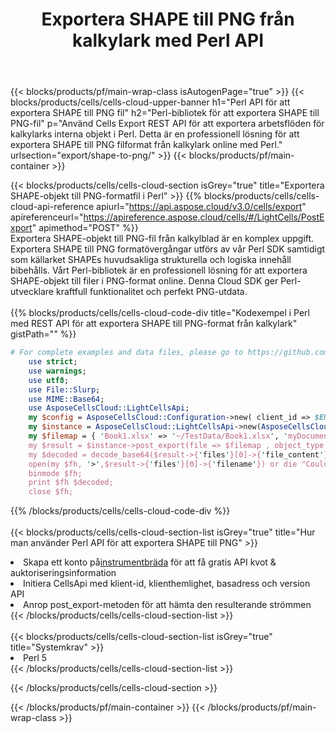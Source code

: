 ﻿---
title:  Exportera SHAPE till PNG från kalkylark med Perl API
description:  Aspose.Cells Cloud REST API stöder export av filer från {0} till {1}-format med {2}.
url: /sv/perl/export/shape-to-png/
---
{{< blocks/products/pf/main-wrap-class isAutogenPage="true" >}}
{{< blocks/products/cells/cells-cloud-upper-banner h1="Perl API för att exportera SHAPE till PNG fil" h2="Perl-bibliotek för att exportera SHAPE till PNG-fil" p="Använd Cells Export REST API för att exportera arbetsflöden för kalkylarks interna objekt i Perl. Detta är en professionell lösning för att exportera SHAPE till PNG filformat från kalkylark online med Perl." urlsection="export/shape-to-png/" >}}
{{< blocks/products/pf/main-container >}}

{{< blocks/products/cells/cells-cloud-section isGrey="true" title="Exportera SHAPE-objekt till PNG-formatfil i Perl" >}}
{{% blocks/products/cells/cells-cloud-api-reference apiurl="https://api.aspose.cloud/v3.0/cells/export" apireferenceurl="https://apireference.aspose.cloud/cells/#/LightCells/PostExport" apimethod="POST" %}}
<br/>
Exportera SHAPE-objekt till PNG-fil från kalkylblad är en komplex uppgift. Exportera SHAPE till PNG formatövergångar utförs av vår Perl SDK samtidigt som källarket SHAPEs huvudsakliga strukturella och logiska innehåll bibehålls. Vårt Perl-bibliotek är en professionell lösning för att exportera SHAPE-objekt till filer i PNG-format online. Denna Cloud SDK ger Perl-utvecklare kraftfull funktionalitet och perfekt PNG-utdata.
<br/>
<br/>
{{% blocks/products/cells/cells-cloud-code-div title="Kodexempel i Perl med REST API för att exportera SHAPE till PNG-format från kalkylark" gistPath="" %}}
  
```perl
# For complete examples and data files, please go to https://github.com/aspose-cells-cloud/aspose-cells-cloud-perl/
    use strict;
    use warnings;
    use utf8; 
    use File::Slurp;
    use MIME::Base64;
    use AsposeCellsCloud::LightCellsApi;
    my $config = AsposeCellsCloud::Configuration->new( client_id => $ENV{'ProductClientId'}, client_secret => $ENV{'ProductClientSecret'});
    my $instance = AsposeCellsCloud::LightCellsApi->new(AsposeCellsCloud::ApiClient->new( $config));
    my $filemap = { 'Book1.xlsx' => '~/TestData/Book1.xlsx', 'myDocument.xlsx' => ~/TestData/myDocument.xlsx'};
    my $result = $instance->post_export(file => $filemap , object_type => 'shape',format => 'png');
    my $decoded = decode_base64($result->{'files'}[0]->{'file_content'});
    open(my $fh, '>',$result->{'files'}[0]->{'filename'}) or die "Could not open file!";
    binmode $fh;
    print $fh $decoded;
    close $fh;
```
   
{{% /blocks/products/cells/cells-cloud-code-div %}}
<br/>
<br/>
{{< blocks/products/cells/cells-cloud-section-list isGrey="true" title="Hur man använder Perl API för att exportera SHAPE till PNG" >}}
<li> Skapa ett konto på<a href="https://dashboard.aspose.cloud/">instrumentbräda</a> för att få gratis API kvot & auktoriseringsinformation</li>
<li>Initiera CellsApi med klient-id, klienthemlighet, basadress och version API</li>
<li>Anrop post_export-metoden för att hämta den resulterande strömmen</li>
{{< /blocks/products/cells/cells-cloud-section-list >}}
<br/>
<br/>
{{< blocks/products/cells/cells-cloud-section-list isGrey="true" title="Systemkrav" >}}
<li>Perl 5</li>
{{< /blocks/products/cells/cells-cloud-section-list >}}

{{< /blocks/products/cells/cells-cloud-section >}}

{{< /blocks/products/pf/main-container >}}
{{< /blocks/products/pf/main-wrap-class >}}
